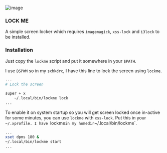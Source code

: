 ![image](https://user-images.githubusercontent.com/42554663/102692722-15203980-4237-11eb-8a4a-15cd8b40c4c9.png)

### LOCK ME

A simple screen locker which requires `imagemagick`, `xss-lock` and `i3lock` to be installed.


### Installation

Just copy the `lockme` script and put it somewhere in your `$PATH`.


I use `BSPWM` so in my `sxhkdrc`, I have this line to lock the screen using `lockme`.

```bash
...
# Lock the screen

super + x
    ~/.local/bin/lockme lock
...
```

To enable it on system startup so you will get screen locked once in-active for some minutes, you can use `lockme` with `xss-lock`. Put this in your `~/.xprofile.
I have `lockme` in my homedir `~/.local/bin/lockme`.

```bash
...
xset dpms 180 &
~/.local/bin/lockme start
...
```
